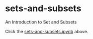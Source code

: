 # sets-and-subsets
An Introduction to Set and Subsets

Click the [sets-and-subsets.ipynb](https://github.com/jac237/sets-and-subsets/blob/master/sets-and-subsets.ipynb) above.
